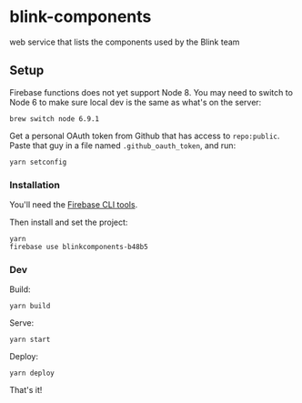# blink-components
web service that lists the components used by the Blink team

## Setup

Firebase functions does not yet support Node 8. You may need to switch to Node 6
to make sure local dev is the same as what's on the server:

```
brew switch node 6.9.1
```

Get a personal OAuth token from Github that has access to `repo:public`. Paste
that guy in a file named `.github_oauth_token`, and run:

    yarn setconfig

### Installation

You'll need the [Firebase CLI tools](https://firebase.google.com/docs/cli/).

Then install and set the project:

    yarn
    firebase use blinkcomponents-b48b5

### Dev

Build:

    yarn build

Serve:

    yarn start

Deploy:

    yarn deploy

That's it!
